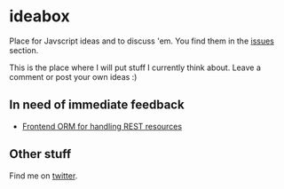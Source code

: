 # ideabox

Place for Javscript ideas and to discuss 'em. You find them in the [issues](https://github.com/andywer/ideabox/issues) section.

This is the place where I will put stuff I currently think about.
Leave a comment or post your own ideas :)

## In need of immediate feedback

- [Frontend ORM for handling REST resources](https://github.com/andywer/ideabox/issues/2)

## Other stuff

Find me on [twitter](https://twitter.com/andywritescode).
